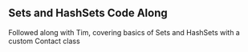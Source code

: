 ## Sets and HashSets Code Along

Followed along with Tim, covering basics of Sets and HashSets with a custom Contact class